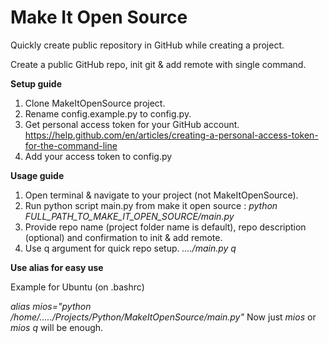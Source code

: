 # Make It Open Source
Quickly create public repository in GitHub while creating a project.

Create a public GitHub repo, init git & add remote with single command.

**Setup guide**
1. Clone MakeItOpenSource project.
2. Rename config.example.py to config.py.
3. Get personal access token for your GitHub account.
https://help.github.com/en/articles/creating-a-personal-access-token-for-the-command-line
4. Add your access token to config.py

**Usage guide**
1. Open terminal & navigate to your project (not MakeItOpenSource).
2. Run python script main.py from make it open source : *python FULL_PATH_TO_MAKE_IT_OPEN_SOURCE/main.py*
3. Provide repo name (project folder name is default), repo description (optional) and confirmation to init & add remote.
4. Use q argument for quick repo setup. *..../main.py q*

**Use alias for easy use**

Example for Ubuntu (on .bashrc)

*alias mios="python /home/...../Projects/Python/MakeItOpenSource/main.py"*
Now just *mios* or *mios q* will be enough.
